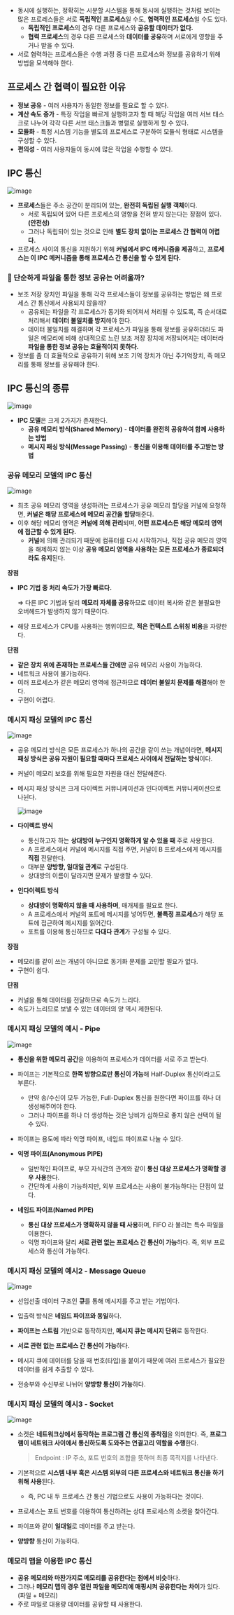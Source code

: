- 동시에 실행하는, 정확히는 시분할 시스템을 통해 동시에 실행하는 것처럼 보이는 많은 프로레스들은 서로 **독립적인 프로세스**일 수도, **협력적인 프로세스**일 수도 있다.
    - **독립적인 프로세스**의 경우 다른 프로세스와 **공유할 데이터가 없다.**
    - **협력 프로세스**의 경우 다른 프로세스와 **데이터를 공유**하며 서로에게 영향을 주거나 받을 수 있다.
- 서로 협력하는 프로세스들은 수행 과정 중 다른 프로세스와 정보를 공유하기 위해 방법을 모색해야 한다.

## 프로세스 간 협력이 필요한 이유

- **정보 공유** - 여러 사용자가 동일한 정보를 필요로 할 수 있다.
- **계산 속도 증가** - 특정 작업을 빠르게 실행하고자 할 때 해당 작업을 여러 서브 태스크로 나누어 각각 다른 서브 태스크들과 병렬로 실행하게 할 수 있다.
- **모듈화** - 특정 시스템 기능을 별도의 프로세스로 구분하여 모듈식 형태로 시스템을 구성할 수 있다.
- **편의성** - 여러 사용자들이 동시에 많은 작업을 수행할 수 있다.

 

## IPC 통신

![image](https://user-images.githubusercontent.com/85336456/205069888-114b09d2-8317-4a6b-b99a-aaeeed033808.png)

- **프로세스**들은 주소 공간이 분리되어 있는, **완전히 독립된 실행 객체**이다.
    - 서로 독립되어 있어 다른 프로세스의 영향을 전혀 받지 않는다는 장점이 있다. **(안전성)**
    - 그러나 독립되어 있는 것으로 인해 **별도 장치 없이는 프로세스 간 협력이 어렵다.**
- 프로세스 사이의 통신을 지원하기 위해 **커널에서 IPC 메커니즘을 제공**하고, **프로세스는 이 IPC 메커니즘을 통해 프로세스 간 통신을 할 수 있게 된다.**

### **🤔 단순하게 파일을 통한 정보 공유는 어려울까?**

- 보조 저장 장치인 파일을 통해 각각 프로세스들이 정보를 공유하는 방법은 왜 프로세스 간 통신에서 사용되지 않을까?
    - 공유되는 파일을 각 프로세스가 동기화 되어져서 처리될 수 있도록, 즉 순서대로 처리해서 **데이터 불일치를 방지**해야 한다.
    - 데이터 불일치를 해결하며 각 프로세스가 파일을 통해 정보를 공유하더라도 파일은 메모리에 비해 상대적으로 느린 보조 저장 장치에 저장되어지는 데이터라 **파일을 통한 정보 공유는 효율적이지 못하다.**
- 정보를 좀 더 효율적으로 공유하기 위해 보조 기억 장치가 아닌 주기억장치, 즉 메모리를 통해 정보를 공유해야 한다.

## IPC 통신의 종류

![image](https://user-images.githubusercontent.com/85336456/205069961-d2c56415-a64e-4e79-bcf9-656454a188f5.png)

- **IPC 모델**은 크게 2가지가 존재한다.
    - **공유 메모리 방식(Shared Memory)** - **데이터를 완전히 공유하여 함께 사용하는 방법**
    - **메시지 패싱 방식(Message Passing)** - **통신을 이용해 데이터를 주고받는 방법**

### **공유 메모리 모델의 IPC 통신**

![image](https://user-images.githubusercontent.com/85336456/205069995-528a5b06-48a1-4396-ab9e-7c259572f01f.png) 

- 최초 공유 메모리 영역을 생성하려는 프로세스가 공유 메모리 할당을 커널에 요청하면, **커널은 해당 프로세스에 메모리 공간을 할당**해준다.
- 이후 해당 메모리 영역은 **커널에 의해 관리**되며, **어떤 프로세스든 해당 메모리 영역에 접근할 수 있게 된다.**
    - **커널**에 의해 관리되기 때문에 컴퓨터를 다시 시작하거나, 직접 공유 메모리 영역을 해제하지 않는 이상 **공유 메모리 영역을 사용하는 모든 프로세스가 종료되더라도 유지**된다.

**장점**

- **IPC 기법 중 처리 속도가 가장 빠르다.**
    
    ⇒ 다른 IPC 기법과 달리 **메모리 자체를 공유**하므로 데이터 복사와 같은 불필요한 오버헤드가 발생하지 않기 때문이다.
    
- 해당 프로세스가 CPU를 사용하는 행위이므로, **적은 컨텍스트 스위칭 비용**을 자랑한다.

**단점**

- **같은 장치 위에 존재하는 프로세스들 간에만** 공유 메모리 사용이 가능하다.
- 네트워크 사용이 불가능하다.
- 여러 프로세스가 같은 메모리 영역에 접근하므로 **데이터 불일치 문제를 해결**해야 한다.
- 구현이 어렵다.

### 메시지 패싱 모델의 IPC 통신

![image](https://user-images.githubusercontent.com/85336456/205070050-ecb09af7-a4dd-441f-a5ff-3c833a218615.png)

- 공유 메모리 방식은 모든 프로세스가 하나의 공간을 같이 쓰는 개념이라면, **메시지 패싱 방식은 공유 자원이 필요할 때마다 프로세스 사이에서 전달하는 방식**이다.
- 커널이 메모리 보호를 위해 필요한 자원을 대신 전달해준다.

- 메시지 패싱 방식은 크게 다이렉트 커뮤니케이션과 인다이렉트 커뮤니케이션으로 나뉜다.
    
    ![image](https://user-images.githubusercontent.com/85336456/205070064-0277fea6-80fe-4cd2-a447-393f17a6707e.png)
    
- **다이렉트 방식**
    - 통신하고자 하는 **상대방이 누구인지 명확하게 알 수 있을 때** 주로 사용한다.
    - A 프로세스에서 커널에 메시지를 직접 주면, 커널이 B 프로세스에게 메시지를 **직접** 전달한다.
    - 대부분 **양방향, 일대일 관계**로 구성된다.
    - 상대방의 이름이 달라지면 문제가 발생할 수 있다.
- **인다이렉트 방식**
    - **상대방이 명확하지 않을 때 사용하며**, 매개체를 필요로 한다.
    - A 프로세스에서 커널의 포트에 메시지를 넣어두면, **불특정 프로세스**가 해당 포트에 접근하여 메시지를 읽어간다.
    - 포트를 이용해 통신하므로 **다대다 관계**가 구성될 수 있다.

**장점**

- 메모리를 같이 쓰는 개념이 아니므로 동기화 문제를 고민할 필요가 없다.
- 구현이 쉽다.

**단점**

- 커널을 통해 데이터를 전달하므로 속도가 느리다.
- 속도가 느리므로 보낼 수 있는 데이터의 양 역시 제한된다.

### 메시지 패싱 모델의 예시 - Pipe

![image](https://user-images.githubusercontent.com/85336456/205070148-2ad02e7d-1ae0-47be-b7ff-e30137a3bc3a.png)

- **통신을 위한 메모리 공간**을 이용하여 프로세스가 데이터를 서로 주고 받는다.
- 파이프는 기본적으로 **한쪽 방향으로만 통신이 가능**해 Half-Duplex 통신이라고도 부른다.
    - 만약 송/수신이 모두 가능한, Full-Duplex 통신을 원한다면 파이프를 하나 더 생성해주어야 한다.
    - 그러나 파이프를 하나 더 생성하는 것은 낭비가 심하므로 좋지 않은 선택이 될 수 있다.

- 파이프는 용도에 따라 익명 파이프, 네임드 파이프로 나눌 수 있다.

- **익명 파이프(Anonymous PIPE)**
    - 일반적인 파이프로, 부모 자식간의 관계와 같이 **통신 대상 프로세스가 명확할 경우 사용**한다.
    - 간단하게 사용이 가능하지만, 외부 프로세스는 사용이 불가능하다는 단점이 있다.

- **네임드 파이프(Named PIPE)**
    - **통신 대상 프로세스가 명확하지 않을 때 사용**하며, FIFO 라 불리는 특수 파일을 이용한다.
    - 익명 파이프와 달리 **서로 관련 없는 프로세스 간 통신이 가능**하다. 즉, 외부 프로세스와 통신이 가능하다.

### 메시지 패싱 모델의 예시2 - Message Queue

![image](https://user-images.githubusercontent.com/85336456/205070170-82350737-ee0b-467a-91b3-0a7a15bec522.png)

- 선입선출 데이터 구조인 **큐**를 통해 메시지를 주고 받는 기법이다.
- 입출력 방식은 **네임드 파이프와 동일**하다.
- **파이프는 스트림** 기반으로 동작하지만, **메시지 큐는 메시지 단위**로 동작한다.

- **서로 관련 없는 프로세스 간 통신이 가능**하다.
- 메시지 큐에 데이터를 담을 때 번호(타입)을 붙이기 때문에 여러 프로세스가 필요한 데이터를 쉽게 추출할 수 있다.
- 전송부와 수신부로 나뉘어 **양방향 통신이 가능**하다.

### 메시지 패싱 모델의 예시3 - Socket

![image](https://user-images.githubusercontent.com/85336456/205070203-3b54af15-4a40-4261-87c4-77c31c876370.png)

- 소켓은 **네트워크상에서 동작하는 프로그램 간 통신의 종착점**을 의미한다. 즉, **프로그램이 네트워크 사이에서 통신하도록 도와주는 연결고리 역할을 수행**한다.
    
    > Endpoint : IP 주소, 포트 번호의 조합을 뜻하며 최종 목적지를 나타낸다.
    > 

- 기본적으로 **시스템 내부 혹은 시스템 외부의 다른 프로세스와 네트워크 통신을 하기 위해 사용**된다.
    - 즉, PC 내 두 프로세스 간 통신 기법으로도 사용이 가능하다는 것이다.
- 프로세스는 포트 번호를 이용하여 통신하려는 상대 프로세스의 소켓을 찾아간다.
- 파이프와 같이 **일대일**로 데이터를 주고 받는다.
- **양방향** 통신이 가능하다.

### 메모리 맵을 이용한 IPC 통신

- **공유 메모리와 마찬가지로 메모리를 공유한다는 점에서 비슷**하다.
- 그러나 **메모리 맵의 경우 열린 파일을 메모리에 매핑시켜 공유한다는 차이**가 있다. (파일 + 메모리)
- 주로 파일로 대용량 데이터를 공유할 때 사용한다.
